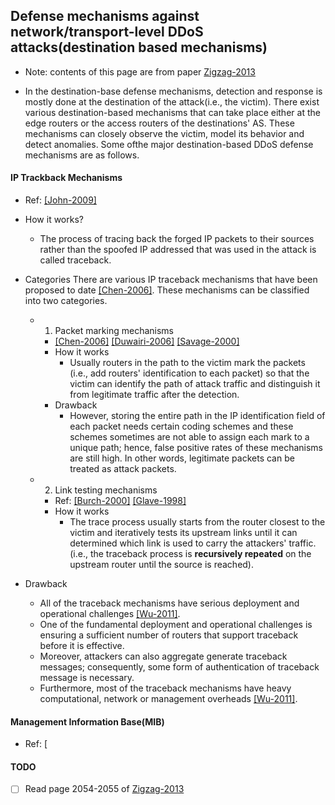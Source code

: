 ﻿Defense mechanisms against network/transport-level DDoS attacks(destination based mechanisms)
---

- Note: contents of this page are from paper [Zigzag-2013]()

- In the destination-base defense mechanisms, detection and response is mostly done at the destination of the attack(i.e., the victim). There exist various destination-based mechanisms that can take place either at the edge routers or the access routers of the destinations' AS. These mechanisms can closely observe the victim, model its behavior and detect anomalies. Some ofthe major destination-based DDoS defense mechanisms are as follows.

#### IP Trackback Mechanisms
- Ref: [[John-2009]](http://academypublisher.com/ijrte/vol01/no02/ijrte0102241245.pdf) 
- How it works?
	- The process of tracing back the forged IP packets to their sources rather than the spoofed IP addressed that was used in the attack is called traceback.
	
	
- Categories
There are various IP traceback mechanisms that have been proposed to date [[Chen-2006]](http://ieeexplore.ieee.org/xpl/login.jsp?tp=&arnumber=4150942&url=http%3A%2F%2Fieeexplore.ieee.org%2Fxpls%2Fabs_all.jsp%3Farnumber%3D4150942). These mechanisms can be classified into two categories.
	- 1. Packet marking mechanisms
		- [[Chen-2006]](http://ieeexplore.ieee.org/xpl/login.jsp?tp=&arnumber=4150942&url=http%3A%2F%2Fieeexplore.ieee.org%2Fxpls%2Fabs_all.jsp%3Farnumber%3D4150942)
		[[Duwairi-2006]](http://dl.acm.org/citation.cfm?id=1130864)
		[[Savage-2000]](http://dl.acm.org/citation.cfm?id=347560)
		- How it works
			- Usually routers in the path to the victim mark the packets (i.e., add routers' identification to each packet) so that the victim can identify the path of attack traffic and distinguish it from legitimate traffic after the detection. 
		- Drawback
			- However, storing the entire path in the IP identification field of each packet needs certain coding schemes and these schemes sometimes are not able to assign each mark to a unique path; hence, false positive rates of these mechanisms are still high. In other words, legitimate packets can be treated as attack packets.
	- 2. Link testing mechanisms
		- Ref: [[Burch-2000]](https://www.usenix.org/legacy/publications/library/proceedings/lisa2000/full_papers/burch/burch_html/index.html)
		[[Glave-1998]](http://archive.wired.com/science/discoveries/news/1998/01/9506)
		- How it works
			- The trace process usually starts from the router closest to the victim and iteratively tests its upstream links until it can determined which link is used to carry the attackers' traffic. (i.e., the traceback process is **recursively repeated** on the upstream router until the source is reached).
	
- Drawback
	- All of the traceback mechanisms have serious deployment and operational challenges [[Wu-2011]](http://ieeexplore.ieee.org/xpl/login.jsp?tp=&arnumber=5318904&url=http%3A%2F%2Fieeexplore.ieee.org%2Fxpls%2Fabs_all.jsp%3Farnumber%3D5318904). 
	- One of the fundamental deployment and operational challenges is ensuring a sufficient number of routers that support traceback before it is effective.
	- Moreover, attackers can also aggregate generate traceback messages; consequently, some form of authentication of traceback message is necessary.
	- Furthermore, most of the traceback mechanisms have heavy computational, network or management overheads [[Wu-2011]](http://ieeexplore.ieee.org/xpl/login.jsp?tp=&arnumber=5318904&url=http%3A%2F%2Fieeexplore.ieee.org%2Fxpls%2Fabs_all.jsp%3Farnumber%3D5318904).


#### Management Information Base(MIB)
- Ref: [


#### TODO
- [ ] Read page 2054-2055 of [Zigzag-2013]()